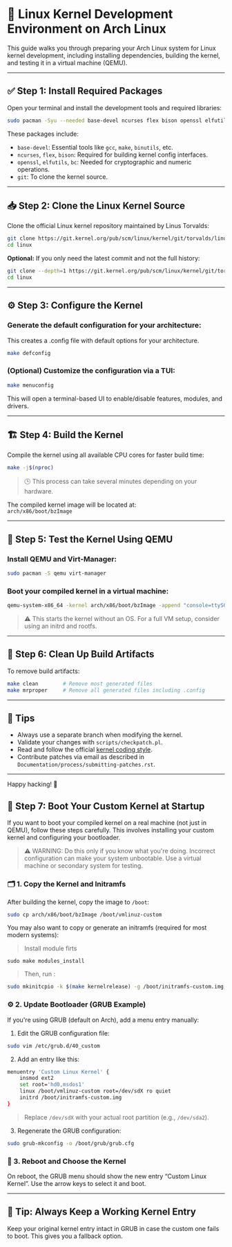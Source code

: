 # 🐧 Linux Kernel Development Environment on Arch Linux

This guide walks you through preparing your Arch Linux system for Linux kernel development, including installing dependencies, building the kernel, and testing it in a virtual machine (QEMU).

---

## ✅ Step 1: Install Required Packages

Open your terminal and install the development tools and required libraries:

```bash
sudo pacman -Syu --needed base-devel ncurses flex bison openssl elfutils bc git
```

These packages include:

- `base-devel`: Essential tools like `gcc`, `make`, `binutils`, etc.
- `ncurses`, `flex`, `bison`: Required for building kernel config interfaces.
- `openssl`, `elfutils`, `bc`: Needed for cryptographic and numeric operations.
- `git`: To clone the kernel source.

---

## 📥 Step 2: Clone the Linux Kernel Source

Clone the official Linux kernel repository maintained by Linus Torvalds:

```bash
git clone https://git.kernel.org/pub/scm/linux/kernel/git/torvalds/linux.git
cd linux
```

**Optional:** If you only need the latest commit and not the full history:

```bash
git clone --depth=1 https://git.kernel.org/pub/scm/linux/kernel/git/torvalds/linux.git
cd linux
```

---

## ⚙️ Step 3: Configure the Kernel

### Generate the default configuration for your architecture:
This creates a .config file with default options for your architecture.
```bash
make defconfig
```

### (Optional) Customize the configuration via a TUI:

```bash
make menuconfig
```

This will open a terminal-based UI to enable/disable features, modules, and drivers.

---

## 🏗️ Step 4: Build the Kernel

Compile the kernel using all available CPU cores for faster build time:

```bash
make -j$(nproc)
```

> 🕒 This process can take several minutes depending on your hardware.

The compiled kernel image will be located at:  
`arch/x86/boot/bzImage`

---

## 🧪 Step 5: Test the Kernel Using QEMU

### Install QEMU and Virt-Manager:

```bash
sudo pacman -S qemu virt-manager
```

### Boot your compiled kernel in a virtual machine:

```bash
qemu-system-x86_64 -kernel arch/x86/boot/bzImage -append "console=ttyS0" -nographic
```

> ⚠️ This starts the kernel without an OS. For a full VM setup, consider using an initrd and rootfs.

---

## 🧹 Step 6: Clean Up Build Artifacts

To remove build artifacts:

```bash
make clean        # Remove most generated files
make mrproper     # Remove all generated files including .config
```

---

## 🧠 Tips

- Always use a separate branch when modifying the kernel.
- Validate your changes with `scripts/checkpatch.pl`.
- Read and follow the official [kernel coding style](https://www.kernel.org/doc/html/latest/process/coding-style.html).
- Contribute patches via email as described in `Documentation/process/submitting-patches.rst`.

---

Happy hacking! 🐧


## 🧷 Step 7: Boot Your Custom Kernel at Startup

If you want to boot your compiled kernel on a real machine (not just in QEMU), follow these steps carefully. This involves installing your custom kernel and configuring your bootloader.

> ⚠️ WARNING: Do this only if you know what you're doing. Incorrect configuration can make your system unbootable. Use a virtual machine or secondary system for testing.

### 🗂️ 1. Copy the Kernel and Initramfs

After building the kernel, copy the image to `/boot`:

```bash
sudo cp arch/x86/boot/bzImage /boot/vmlinuz-custom
```

You may also want to copy or generate an initramfs (required for most modern systems):
> Install module firts
```
sudo make modules_install
```
> Then, run :

```bash
sudo mkinitcpio -k $(make kernelrelease) -g /boot/initramfs-custom.img
```

### ⚙️ 2. Update Bootloader (GRUB Example)

If you're using GRUB (default on Arch), add a menu entry manually:

1. Edit the GRUB configuration file:

```bash
sudo vim /etc/grub.d/40_custom
```

2. Add an entry like this:

```bash
menuentry 'Custom Linux Kernel' {
    insmod ext2
    set root='hd0,msdos1'
    linux /boot/vmlinuz-custom root=/dev/sdX ro quiet
    initrd /boot/initramfs-custom.img
}
```

> Replace `/dev/sdX` with your actual root partition (e.g., `/dev/sda2`).

3. Regenerate the GRUB configuration:

```bash
sudo grub-mkconfig -o /boot/grub/grub.cfg
```

### 🚀 3. Reboot and Choose the Kernel

On reboot, the GRUB menu should show the new entry “Custom Linux Kernel”. Use the arrow keys to select it and boot.

---

## 🧯 Tip: Always Keep a Working Kernel Entry

Keep your original kernel entry intact in GRUB in case the custom one fails to boot. This gives you a fallback option.

